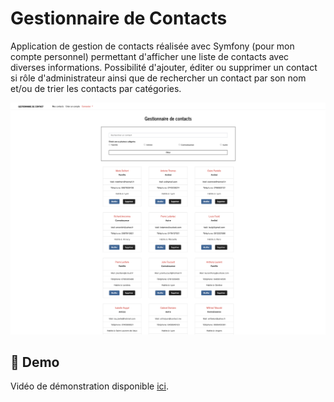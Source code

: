 # Gestionnaire de Contacts

Application de gestion de contacts réalisée avec Symfony (pour mon compte personnel) permettant d'afficher une liste de contacts avec diverses informations. Possibilité d'ajouter, éditer ou supprimer un contact si rôle d'administrateur ainsi que de rechercher un contact par son nom et/ou de trier les contacts par catégories.

![Screenshot](screenshot.png)

## 💫 Demo

Vidéo de démonstration disponible [ici](https://youtu.be/B_eBvb3zPhM?si=EotE09qNDeIKtC21).
